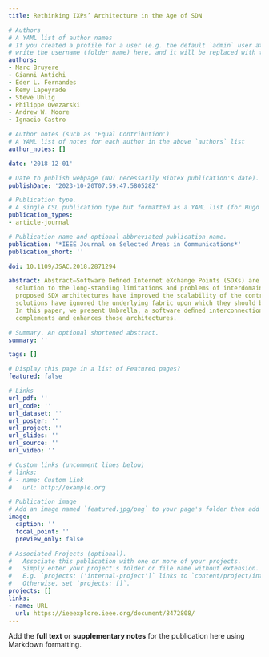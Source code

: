 ```yaml
---
title: Rethinking IXPs’ Architecture in the Age of SDN

# Authors
# A YAML list of author names
# If you created a profile for a user (e.g. the default `admin` user at `content/authors/admin/`), 
# write the username (folder name) here, and it will be replaced with their full name and linked to their profile.
authors:
- Marc Bruyere
- Gianni Antichi
- Eder L. Fernandes
- Remy Lapeyrade
- Steve Uhlig
- Philippe Owezarski
- Andrew W. Moore
- Ignacio Castro

# Author notes (such as 'Equal Contribution')
# A YAML list of notes for each author in the above `authors` list
author_notes: []

date: '2018-12-01'

# Date to publish webpage (NOT necessarily Bibtex publication's date).
publishDate: '2023-10-20T07:59:47.580528Z'

# Publication type.
# A single CSL publication type but formatted as a YAML list (for Hugo requirements).
publication_types:
- article-journal

# Publication name and optional abbreviated publication name.
publication: '*IEEE Journal on Selected Areas in Communications*'
publication_short: ''

doi: 10.1109/JSAC.2018.2871294

abstract: Abstract—Software Deﬁned Internet eXchange Points (SDXs) are a promising
  solution to the long-standing limitations and problems of interdomain routing. While
  proposed SDX architectures have improved the scalability of the control plane, these
  solutions have ignored the underlying fabric upon which they should be deployed.
  In this paper, we present Umbrella, a software deﬁned interconnection fabric that
  complements and enhances those architectures.

# Summary. An optional shortened abstract.
summary: ''

tags: []

# Display this page in a list of Featured pages?
featured: false

# Links
url_pdf: ''
url_code: ''
url_dataset: ''
url_poster: ''
url_project: ''
url_slides: ''
url_source: ''
url_video: ''

# Custom links (uncomment lines below)
# links:
# - name: Custom Link
#   url: http://example.org

# Publication image
# Add an image named `featured.jpg/png` to your page's folder then add a caption below.
image:
  caption: ''
  focal_point: ''
  preview_only: false

# Associated Projects (optional).
#   Associate this publication with one or more of your projects.
#   Simply enter your project's folder or file name without extension.
#   E.g. `projects: ['internal-project']` links to `content/project/internal-project/index.md`.
#   Otherwise, set `projects: []`.
projects: []
links:
- name: URL
  url: https://ieeexplore.ieee.org/document/8472808/
---
```


Add the **full text** or **supplementary notes** for the publication here using Markdown formatting.
